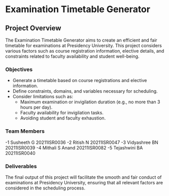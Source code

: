 # Examination Timetable Generator

## Project Overview

The Examination Timetable Generator aims to create an efficient and fair timetable for examinations at Presidency University. This project considers various factors such as course registration information, elective details, and constraints related to faculty availability and student well-being.

### Objectives

- Generate a timetable based on course registrations and elective information.
- Define constraints, domains, and variables necessary for scheduling.
- Consider limitations such as:
  - Maximum examination or invigilation duration (e.g., no more than 3 hours per day).
  - Faculty availability for invigilation tasks.
  - Avoiding student and faculty exhaustion.

### Team Members

-1	Susheeth G	20211ISR0036
-2	Ritish N	20211ISR0047 
-3	Vidyashree BN	20211ISR0039
-4	Mithali S Anand	20211ISR0082
-5	Tejashwini BA 	20211ISR0040 

### Deliverables

The final output of this project will facilitate the smooth and fair conduct of examinations at Presidency University, ensuring that all relevant factors are considered in the scheduling process.
